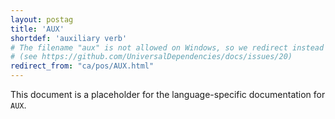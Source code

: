 ```yaml
---
layout: postag
title: 'AUX'
shortdef: 'auxiliary verb'
# The filename "aux" is not allowed on Windows, so we redirect instead
# (see https://github.com/UniversalDependencies/docs/issues/20)
redirect_from: "ca/pos/AUX.html"
---
```


This document is a placeholder for the language-specific documentation
for `AUX`.
